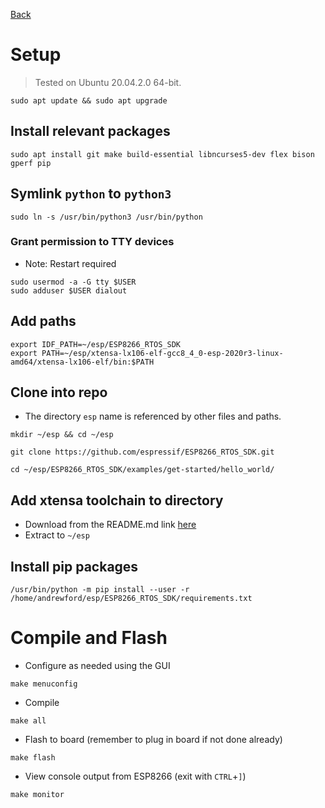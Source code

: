 [Back](index.md)

# Setup

> Tested on Ubuntu 20.04.2.0 64-bit.

```
sudo apt update && sudo apt upgrade
```

## Install relevant packages
``` 
sudo apt install git make build-essential libncurses5-dev flex bison gperf pip
```

## Symlink `python` to `python3`
```
sudo ln -s /usr/bin/python3 /usr/bin/python
```





### Grant permission to TTY devices
- Note: Restart required
```
sudo usermod -a -G tty $USER
sudo adduser $USER dialout
```

## Add paths

```
export IDF_PATH=~/esp/ESP8266_RTOS_SDK
export PATH=~/esp/xtensa-lx106-elf-gcc8_4_0-esp-2020r3-linux-amd64/xtensa-lx106-elf/bin:$PATH
```

## Clone into repo

- The directory `esp` name is referenced by other files and paths.

```
mkdir ~/esp && cd ~/esp
```

```
git clone https://github.com/espressif/ESP8266_RTOS_SDK.git
```

```
cd ~/esp/ESP8266_RTOS_SDK/examples/get-started/hello_world/
```

## Add xtensa toolchain to directory
- Download from the README.md link [here](https://github.com/espressif/ESP8266_RTOS_SDK)
- Extract to `~/esp`

## Install pip packages

```
/usr/bin/python -m pip install --user -r /home/andrewford/esp/ESP8266_RTOS_SDK/requirements.txt
```

# Compile and Flash
- Configure as needed using the GUI
```
make menuconfig
```
- Compile
```
make all
```
- Flash to board (remember to plug in board if not done already)
```
make flash
```
- View console output from ESP8266 (exit with `CTRL`+`]`)
```
make monitor
```